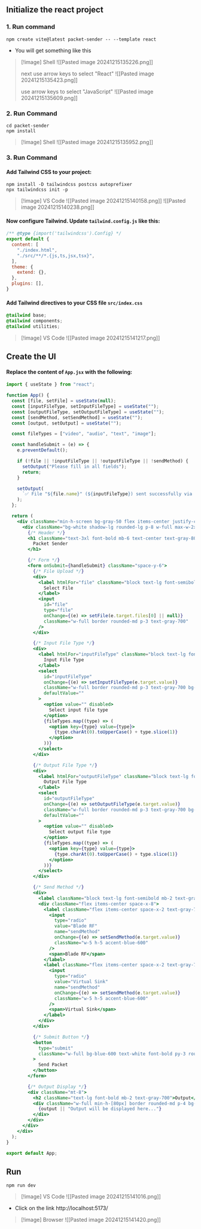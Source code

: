 ## Initialize the react project

### 1. Run command
```shell
npm create vite@latest packet-sender -- --template react
```

- You will get something like this
> [!image] Shell
> ![[Pasted image 20241215135226.png]]
> 
> next use arrow keys to select "React"
> ![[Pasted image 20241215135423.png]]
>  
>  use arrow keys to select "JavaScript" 
>  ![[Pasted image 20241215135609.png]]

### 2. Run Command
```shell
cd packet-sender 
npm install
```

> [!image] Shell
> ![[Pasted image 20241215135952.png]]

### 3. Run Command

#### Add Tailwind CSS to your project:
```shell
npm install -D tailwindcss postcss autoprefixer
npx tailwindcss init -p
```

> [!image] VS Code
> ![[Pasted image 20241215140158.png]]
> ![[Pasted image 20241215140238.png]]

#### Now configure Tailwind. Update `tailwind.config.js` like this:
```js
/** @type {import('tailwindcss').Config} */
export default {
  content: [
    "./index.html",
    "./src/**/*.{js,ts,jsx,tsx}",
  ],
  theme: {
    extend: {},
  },
  plugins: [],
}
```

#### Add Tailwind directives to your CSS file  `src/index.css`
```css
@tailwind base;
@tailwind components;
@tailwind utilities;
```

> [!image] VS Code
> ![[Pasted image 20241215141217.png]]



## Create the UI

#### Replace the content of `App.jsx` with the following:
```jsx
import { useState } from "react";

function App() {
  const [file, setFile] = useState(null);
  const [inputFileType, setInputFileType] = useState("");
  const [outputFileType, setOutputFileType] = useState("");
  const [sendMethod, setSendMethod] = useState("");
  const [output, setOutput] = useState("");

  const fileTypes = ["video", "audio", "text", "image"];

  const handleSubmit = (e) => {
    e.preventDefault();

    if (!file || !inputFileType || !outputFileType || !sendMethod) {
      setOutput("Please fill in all fields");
      return;
    }

    setOutput(
      `✅ File "${file.name}" (${inputFileType}) sent successfully via ${sendMethod}.\nOutput file type: ${outputFileType}`
    );
  };

  return (
    <div className="min-h-screen bg-gray-50 flex items-center justify-center">
      <div className="bg-white shadow-lg rounded-lg p-8 w-full max-w-2xl">
        {/* Header */}
        <h1 className="text-3xl font-bold mb-6 text-center text-gray-800">
          Packet Sender
        </h1>

        {/* Form */}
        <form onSubmit={handleSubmit} className="space-y-6">
          {/* File Upload */}
          <div>
            <label htmlFor="file" className="block text-lg font-semibold mb-2 text-gray-700">
              Select File
            </label>
            <input
              id="file"
              type="file"
              onChange={(e) => setFile(e.target.files[0] || null)}
              className="w-full border rounded-md p-3 text-gray-700"
            />
          </div>

          {/* Input File Type */}
          <div>
            <label htmlFor="inputFileType" className="block text-lg font-semibold mb-2 text-gray-700">
              Input File Type
            </label>
            <select
              id="inputFileType"
              onChange={(e) => setInputFileType(e.target.value)}
              className="w-full border rounded-md p-3 text-gray-700 bg-white"
              defaultValue=""
            >
              <option value="" disabled>
                Select input file type
              </option>
              {fileTypes.map((type) => (
                <option key={type} value={type}>
                  {type.charAt(0).toUpperCase() + type.slice(1)}
                </option>
              ))}
            </select>
          </div>

          {/* Output File Type */}
          <div>
            <label htmlFor="outputFileType" className="block text-lg font-semibold mb-2 text-gray-700">
              Output File Type
            </label>
            <select
              id="outputFileType"
              onChange={(e) => setOutputFileType(e.target.value)}
              className="w-full border rounded-md p-3 text-gray-700 bg-white"
              defaultValue=""
            >
              <option value="" disabled>
                Select output file type
              </option>
              {fileTypes.map((type) => (
                <option key={type} value={type}>
                  {type.charAt(0).toUpperCase() + type.slice(1)}
                </option>
              ))}
            </select>
          </div>

          {/* Send Method */}
          <div>
            <label className="block text-lg font-semibold mb-2 text-gray-700">Send Method</label>
            <div className="flex items-center space-x-8">
              <label className="flex items-center space-x-2 text-gray-700">
                <input
                  type="radio"
                  value="Blade RF"
                  name="sendMethod"
                  onChange={(e) => setSendMethod(e.target.value)}
                  className="w-5 h-5 accent-blue-600"
                />
                <span>Blade RF</span>
              </label>
              <label className="flex items-center space-x-2 text-gray-700">
                <input
                  type="radio"
                  value="Virtual Sink"
                  name="sendMethod"
                  onChange={(e) => setSendMethod(e.target.value)}
                  className="w-5 h-5 accent-blue-600"
                />
                <span>Virtual Sink</span>
              </label>
            </div>
          </div>

          {/* Submit Button */}
          <button
            type="submit"
            className="w-full bg-blue-600 text-white font-bold py-3 rounded-lg hover:bg-blue-700 transition"
          >
            Send Packet
          </button>
        </form>

        {/* Output Display */}
        <div className="mt-8">
          <h2 className="text-lg font-bold mb-2 text-gray-700">Output</h2>
          <div className="w-full min-h-[80px] border rounded-md p-4 bg-gray-100 text-gray-800">
            {output || "Output will be displayed here..."}
          </div>
        </div>
      </div>
    </div>
  );
}

export default App;
```

## Run 

```shell
npm run dev
```

> [!image] VS Code
> ![[Pasted image 20241215141016.png]]

- Click on the link http://localhost:5173/

> [!image] Browser
> ![[Pasted image 20241215141420.png]]

